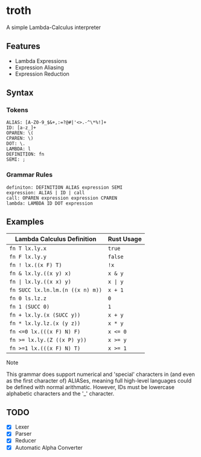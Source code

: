 # troth

A simple Lambda-Calculus interpreter

## Features

- Lambda Expressions
- Expression Aliasing
- Expression Reduction

## Syntax

### Tokens

```
ALIAS: [A-Z0-9_$&+,:=?@#|'<>.-^\*%!]+
ID: [a-z_]+
OPAREN: \(
CPAREN: \)
DOT: \.
LAMBDA: l
DEFINITION: fn
SEMI: ;
```

### Grammar Rules

```
definiton: DEFINITION ALIAS expression SEMI
expression: ALIAS | ID | call
call: OPAREN expression expression CPAREN
lambda: LAMBDA ID DOT expression
```

## Examples

| Lambda Calculus Definition       | Rust Usage |
| -------------------------------- | ---------- |
| `fn T lx.ly.x`                   | `true`     |
| `fn F lx.ly.y`                   | `false`    |
| `fn ! lx.((x F) T)`              | `!x`       |
| `fn & lx.ly.((x y) x)`           | `x & y`    |
| `fn \| lx.ly.((x x) y)`          | `x \| y`   |
| `fn SUCC lx.ln.lm.(n ((x n) m))` | `x + 1`    |
| `fn 0 ls.lz.z`                   | `0`        |
| `fn 1 (SUCC 0)`                  | `1`        |
| `fn + lx.ly.(x (SUCC y))`        | `x + y`    |
| `fn * lx.ly.lz.(x (y z))`        | `x * y`    |
| `fn <=0 lx.(((x F) N) F)`        | `x <= 0`   |
| `fn >= lx.ly.(Z ((x P) y))`      | `x >= y`   |
| `fn >=1 lx.(((x F) N) T)`        | `x >= 1`   |

> [!NOTE]
> This grammar does support numerical and 'special' characters in (and even as the first character of) ALIASes, meaning full high-level languages could be defined with normal arithmatic. However, IDs must be lowercase alphabetic characters and the '_' character.

## TODO

- [x] Lexer
- [x] Parser
- [x] Reducer
- [x] Automatic Alpha Converter

